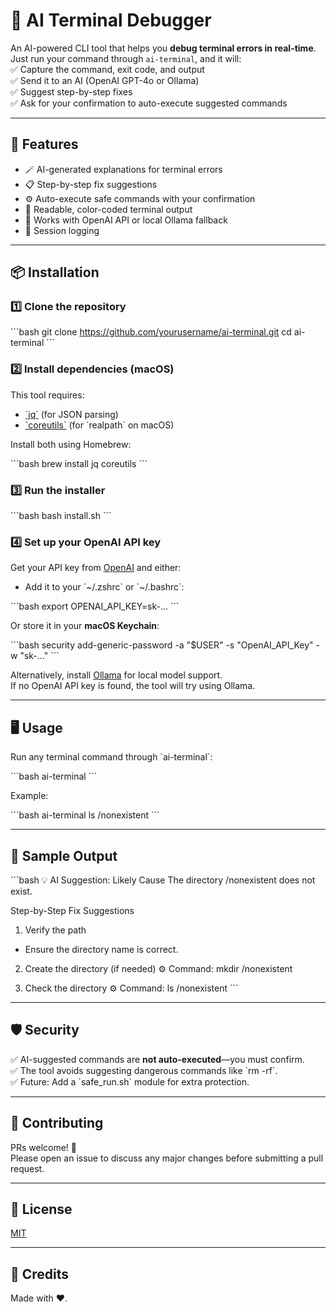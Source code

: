 
# 🧠 AI Terminal Debugger

An AI-powered CLI tool that helps you **debug terminal errors in real-time**.  
Just run your command through `ai-terminal`, and it will:  
✅ Capture the command, exit code, and output  
✅ Send it to an AI (OpenAI GPT-4o or Ollama)  
✅ Suggest step-by-step fixes  
✅ Ask for your confirmation to auto-execute suggested commands  

---

## 🚀 Features

- 🪄 AI-generated explanations for terminal errors  
- 📋 Step-by-step fix suggestions  
- ⚙️ Auto-execute safe commands with your confirmation  
- 🎨 Readable, color-coded terminal output  
- 🧭 Works with OpenAI API or local Ollama fallback  
- 📓 Session logging

---

## 📦 Installation

### 1️⃣ Clone the repository

\`\`\`bash
git clone https://github.com/yourusername/ai-terminal.git
cd ai-terminal
\`\`\`

### 2️⃣ Install dependencies (macOS)

This tool requires:

- [\`jq\`](https://stedolan.github.io/jq/) (for JSON parsing)
- [\`coreutils\`](https://formulae.brew.sh/formula/coreutils) (for \`realpath\` on macOS)

Install both using Homebrew:

\`\`\`bash
brew install jq coreutils
\`\`\`

### 3️⃣ Run the installer

\`\`\`bash
bash install.sh
\`\`\`

### 4️⃣ Set up your OpenAI API key

Get your API key from [OpenAI](https://platform.openai.com/api-keys) and either:

- Add it to your \`~/.zshrc\` or \`~/.bashrc\`:

\`\`\`bash
export OPENAI_API_KEY=sk-...
\`\`\`

Or store it in your **macOS Keychain**:

\`\`\`bash
security add-generic-password -a "$USER" -s "OpenAI_API_Key" -w "sk-..."
\`\`\`

Alternatively, install [Ollama](https://ollama.com) for local model support.  
If no OpenAI API key is found, the tool will try using Ollama.

---

## 🖥️ Usage

Run any terminal command through \`ai-terminal\`:

\`\`\`bash
ai-terminal <your-command>
\`\`\`

Example:

\`\`\`bash
ai-terminal ls /nonexistent
\`\`\`

---

## 🎨 Sample Output

\`\`\`bash
💡 AI Suggestion:
Likely Cause
  The directory /nonexistent does not exist.

Step-by-Step Fix Suggestions
1. Verify the path
  - Ensure the directory name is correct.

2. Create the directory (if needed)
  ⚙️ Command: mkdir /nonexistent

3. Check the directory
  ⚙️ Command: ls /nonexistent
\`\`\`

---

## 🛡️ Security

✅ AI-suggested commands are **not auto-executed**—you must confirm.  
✅ The tool avoids suggesting dangerous commands like \`rm -rf\`.  
✅ Future: Add a \`safe_run.sh\` module for extra protection.

---

## 🤝 Contributing

PRs welcome! 🎉  
Please open an issue to discuss any major changes before submitting a pull request.

---

## 📄 License

[MIT](LICENSE)

---

## 🌟 Credits

Made with ❤️.
